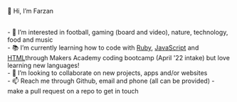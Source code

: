 <p>👋 Hi, I’m Farzan</p>
<br>
- 🧠 I’m interested in football, gaming (board and video), nature, technology, food and music
<br>
- 📚 I’m currently learning how to code with <a href="https://github.com/Farzan-I?tab=repositories&q=&type=&language=ruby&sort=">Ruby</a>, <a href="https://github.com/Farzan-I?tab=repositories&q=&type=&language=javascript&sort=">JavaScript</a> and <a href="https://github.com/Farzan-I?tab=repositories&q=&type=&language=html&sort=">HTML</a>through Makers Academy coding bootcamp (April '22 intake) but love learning new languages!
<br>
- 🤝 I’m looking to collaborate on new projects, apps and/or websites
<br>
- 📫 Reach me through Github, email and phone (all can be provided) - make a pull request on a repo to get in touch
